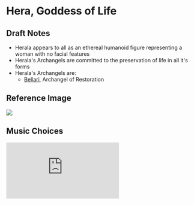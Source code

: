 # Hera, Goddess of Life

## Draft Notes

- Herala appears to all as an ethereal humanoid figure representing a woman with no facial features
- Herala's Archangels are committed to the preservation of life in all it's forms
- Herala's Archangels are:
  - [Bellari](bellari.md), Archangel of Restoration

## Reference Image

![](/.assets/img/herala.png)

## Music Choices

<iframe src="https://www.youtube.com/embed/ubZhS-0l4wk" frameborder="0"></iframe>
